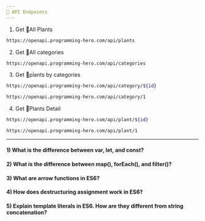 ```yaml
---
🌴 API Endpoints
---
```


1. Get 🌴All Plants

```bash
https://openapi.programming-hero.com/api/plants
```

2. Get 🌴All categories <br/>

```bash
https://openapi.programming-hero.com/api/categories
```

3. Get 🌴plants by categories <br/>

```bash
https://openapi.programming-hero.com/api/category/${id}
```

```bash
https://openapi.programming-hero.com/api/category/1
```

4. Get 🌴Plants Detail <br/>

```bash
https://openapi.programming-hero.com/api/plant/${id}
```

```bash
https://openapi.programming-hero.com/api/plant/1
```

---

#### 1) What is the difference between var, let, and const?

#### 2) What is the difference between map(), forEach(), and filter()?

#### 3) What are arrow functions in ES6?

#### 4) How does destructuring assignment work in ES6?

#### 5) Explain template literals in ES6. How are they different from string concatenation?

